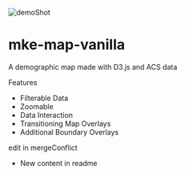 ![demoShot](https://user-images.githubusercontent.com/18636420/115453635-79eba080-a1e5-11eb-9615-a98004023119.png)
# mke-map-vanilla
A demographic map made with D3.js and ACS data

Features
- Filterable Data
- Zoomable
- Data Interaction
- Transitioning Map Overlays
- Additional Boundary Overlays

edit in mergeConflict

- New content in readme
